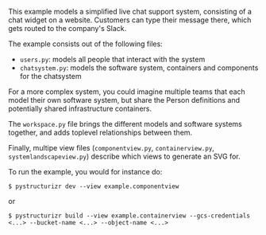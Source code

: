 This example models a simplified live chat support system, consisting of a chat widget on a website. Customers can type their message there, which gets routed to the company's Slack. 

The example consists out of the following files:
- `users.py`: models all people that interact with the system
- `chatsystem.py`: models the software system, containers and components for the chatsystem

For a more complex system, you could imagine multiple teams that each model their own software system, but share the Person definitions and potentially shared infrastructure containers.

The `workspace.py` file brings the different models and software systems together, and adds toplevel relationships between them.

Finally, multipe view files (`componentview.py`, `containerview.py`, `systemlandscapeview.py`) describe which views to generate an SVG for.

To run the example, you would for instance do:
```
$ pystructurizr dev --view example.componentview
```
or 
```
$ pystructurizr build --view example.containerview --gcs-credentials <...> --bucket-name <...> --object-name <...>
```
